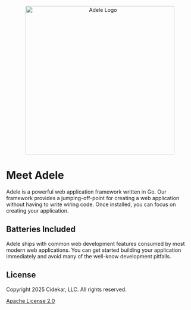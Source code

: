 <p align="center"><img src="https://github.com/user-attachments/assets/2347ad25-9a6e-4d5f-b55b-81ee062874a2" width="400" alt="Adele Logo"></p>

# Meet Adele

Adele is a powerful web application framework written in Go. Our framework provides a jumping-off-point for creating a web application without having to write wiring code. Once installed, you can focus on creating your application.

## Batteries Included

Adele ships with common web development features consumed by most modern web applications. You can get started building your application immediately and avoid many of the well-know development pitfalls.

## License

Copyright 2025 Cidekar, LLC. All rights reserved.

[Apache License 2.0](./LICENSE)
